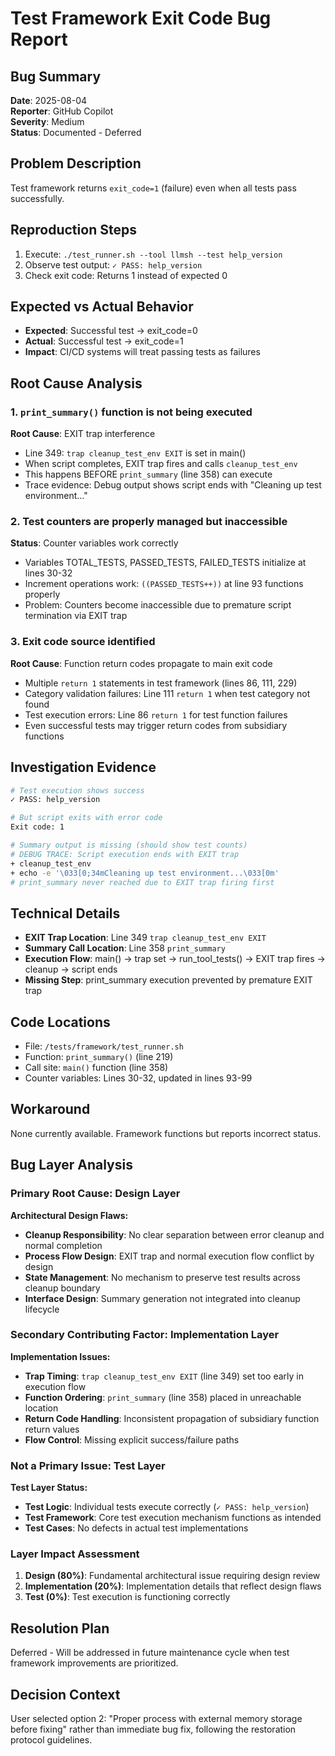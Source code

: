 # Test Framework Exit Code Bug Report

## Bug Summary
**Date**: 2025-08-04  
**Reporter**: GitHub Copilot  
**Severity**: Medium  
**Status**: Documented - Deferred  

## Problem Description
Test framework returns `exit_code=1` (failure) even when all tests pass successfully.

## Reproduction Steps
1. Execute: `./test_runner.sh --tool llmsh --test help_version`
2. Observe test output: `✓ PASS: help_version`  
3. Check exit code: Returns 1 instead of expected 0

## Expected vs Actual Behavior
- **Expected**: Successful test → exit_code=0
- **Actual**: Successful test → exit_code=1  
- **Impact**: CI/CD systems will treat passing tests as failures

## Root Cause Analysis

### 1. `print_summary()` function is not being executed
**Root Cause**: EXIT trap interference
- Line 349: `trap cleanup_test_env EXIT` is set in main()
- When script completes, EXIT trap fires and calls `cleanup_test_env`
- This happens BEFORE `print_summary` (line 358) can execute
- Trace evidence: Debug output shows script ends with "Cleaning up test environment..."

### 2. Test counters are properly managed but inaccessible
**Status**: Counter variables work correctly
- Variables TOTAL_TESTS, PASSED_TESTS, FAILED_TESTS initialize at lines 30-32
- Increment operations work: `((PASSED_TESTS++))` at line 93 functions properly
- Problem: Counters become inaccessible due to premature script termination via EXIT trap

### 3. Exit code source identified
**Root Cause**: Function return codes propagate to main exit code
- Multiple `return 1` statements in test framework (lines 86, 111, 229)
- Category validation failures: Line 111 `return 1` when test category not found
- Test execution errors: Line 86 `return 1` for test function failures
- Even successful tests may trigger return codes from subsidiary functions

## Investigation Evidence
```bash
# Test execution shows success
✓ PASS: help_version

# But script exits with error code
Exit code: 1

# Summary output is missing (should show test counts)
# DEBUG TRACE: Script execution ends with EXIT trap
+ cleanup_test_env
+ echo -e '\033[0;34mCleaning up test environment...\033[0m'
# print_summary never reached due to EXIT trap firing first
```

## Technical Details
- **EXIT Trap Location**: Line 349 `trap cleanup_test_env EXIT`
- **Summary Call Location**: Line 358 `print_summary`
- **Execution Flow**: main() → trap set → run_tool_tests() → EXIT trap fires → cleanup → script ends
- **Missing Step**: print_summary execution prevented by premature EXIT trap

## Code Locations
- File: `/tests/framework/test_runner.sh`
- Function: `print_summary()` (line 219)
- Call site: `main()` function (line 358)
- Counter variables: Lines 30-32, updated in lines 93-99

## Workaround
None currently available. Framework functions but reports incorrect status.

## Bug Layer Analysis

### Primary Root Cause: **Design Layer**
**Architectural Design Flaws:**
- **Cleanup Responsibility**: No clear separation between error cleanup and normal completion
- **Process Flow Design**: EXIT trap and normal execution flow conflict by design
- **State Management**: No mechanism to preserve test results across cleanup boundary
- **Interface Design**: Summary generation not integrated into cleanup lifecycle

### Secondary Contributing Factor: **Implementation Layer**  
**Implementation Issues:**
- **Trap Timing**: `trap cleanup_test_env EXIT` (line 349) set too early in execution flow
- **Function Ordering**: `print_summary` (line 358) placed in unreachable location
- **Return Code Handling**: Inconsistent propagation of subsidiary function return values
- **Flow Control**: Missing explicit success/failure paths

### Not a Primary Issue: **Test Layer**
**Test Layer Status:**
- **Test Logic**: Individual tests execute correctly (`✓ PASS: help_version`)
- **Test Framework**: Core test execution mechanism functions as intended
- **Test Cases**: No defects in actual test implementations

### Layer Impact Assessment
1. **Design (80%)**: Fundamental architectural issue requiring design review
2. **Implementation (20%)**: Implementation details that reflect design flaws  
3. **Test (0%)**: Test execution is functioning correctly

## Resolution Plan
Deferred - Will be addressed in future maintenance cycle when test framework improvements are prioritized.

## Decision Context
User selected option 2: "Proper process with external memory storage before fixing" rather than immediate bug fix, following the restoration protocol guidelines.
